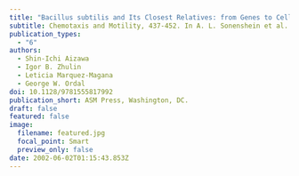 ```yaml
---
title: "Bacillus subtilis and Its Closest Relatives: from Genes to Cells"
subtitle: Chemotaxis and Motility, 437-452. In A. L. Sonenshein et al. (Ed.)
publication_types:
  - "6"
authors:
  - Shin-Ichi Aizawa
  - Igor B. Zhulin
  - Leticia Marquez-Magana
  - George W. Ordal
doi: 10.1128/9781555817992
publication_short: ASM Press, Washington, DC.
draft: false
featured: false
image:
  filename: featured.jpg
  focal_point: Smart
  preview_only: false
date: 2002-06-02T01:15:43.853Z
---
```

